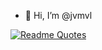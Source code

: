 - 👋 Hi, I’m @jvmvl
<!---
jvmvl/jvmvl is a ✨ special ✨ repository because its `README.md` (this file) appears on your GitHub profile.
You can click the Preview link to take a look at your changes.
--->

<!---
![Jvmvl's GitHub stats](https://github-readme-stats-xspider7s-projects.vercel.app/api?username=jvmvl&show_icons=true&theme=transparent)

[![Top Langs](https://github-readme-stats-xspider7s-projects.vercel.app/api/top-langs/?username=jvmvl&layout=donut&theme=transparent)](https://github.com/jvmvl/github-readme-stats)
--->


[![Readme Quotes](https://quotes-github-readme.vercel.app/api?type=horizontal&theme=nord)](https://github.com/piyushsuthar/github-readme-quotes)
